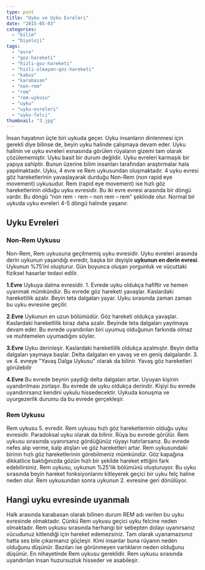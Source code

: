 ```yaml
---
type: post
title: "Uyku ve Uyku Evreleri"
date: "2015-05-03"
categories: 
  - "bilim"
  - "biyoloji"
tags: 
  - "evre"
  - "goz-hareketi"
  - "hizli-goz-hareketi"
  - "hizli-olmayan-goz-hareketi"
  - "kabus"
  - "karabasan"
  - "non-rem"
  - "rem"
  - "rem-uykusu"
  - "uyku"
  - "uyku-evreleri"
  - "uyku-felci"
thumbnail: "3.jpg"
---
```


İnsan hayatının üçte biri uykuda geçer. Uyku insanların dinlenmesi için gerekli diye bilinse de, beyin uyku halinde çalışmaya devam eder. Uyku halinin ve uyku evreleri esnasında görülen rüyaların gizemi tam olarak çözülememiştir. Uyku basit bir durum değildir. Uyku evreleri karmaşık bir yapıya sahiptir. Bunun üzerine bilim insanları tarafından araştırmalar hala yapılmaktadır. Uyku, 4 evre ve Rem uykusundan oluşmaktadır. 4 uyku evresi göz hareketlerinin yavaşlayarak durduğu Non-Rem (non rapid eye movement) uykusudur. Rem (rapid eye movement) ise hızlı göz hareketlerinin olduğu uyku evresidir. Bu iki evre evresi arasında bir döngü vardır. Bu döngü “non rem - rem – non rem – rem” şeklinde olur. Normal bir uykuda uyku evreleri 4-5 döngü halinde yaşanır.

## Uyku Evreleri

### Non-Rem Uykusu

Non-Rem, Rem uykusuna geçilmemiş uyku evresidir. Uyku evreleri arasında derin uykunun yaşandığı evredir, başka bir deyişle **uykunun en derin evresi**. Uykunun %75’ini oluşturur. Gün boyunca oluşan yorgunluk ve vücuttaki fiziksel hasarlar tedavi edilir.

**1.Evre** Uykuya dalma evresidir. 1. Evrede uyku oldukça hafiftir ve hemen uyanmak mümkündür. Bu evrede göz hareketi yavaşlar. Kaslardaki hareketlilik azalır. Beyin teta dalgaları yayar. Uyku sırasında zaman zaman bu uyku evresine geçilir.

**2.Evre** Uykunun en uzun bölümüdür. Göz hareketi oldukça yavaşlar. Kaslardaki hareketlilik biraz daha azalır. Beyinde teta dalgaları yayılmaya devam eder. Bu evrede uyandırılan biri uyumuş olduğunun farkında olmaz ve muhtemelen uyumadığını söyler.

**3.Evre** Uyku derinleşir. Kaslardaki hareketlilik oldukça azalmıştır. Beyin delta dalgaları yaymaya başlar. Delta dalgaları en yavaş ve en geniş dalgalardır. 3. ve 4. evreye "Yavaş Dalga Uykusu" olarak da bilinir. Yavaş göz hareketleri görülebilir

**4.Evre** Bu evrede beynin yaydığı delta dalgaları artar. Uyuyan kişinin uyandırılması zorlaşır. Bu evrede de uyku oldukça derindir. Kişiyi bu evrede uyandırırsanız kendini uykulu hissedecektir. Uykuda konuşma ve uyurgezerlik durumu da bu evrede gerçekleşir.

 

### Rem Uykusu

Rem uykusu 5. evredir. Rem uykusu hızlı göz hareketlerinin olduğu uyku evresidir. Paradoksal uyku olarak da bilinir. Rüya bu evrede görülür. Rem uykusu sırasında uyanırsanız gördüğünüz rüyayı hatırlarsanız. Bu evrede nefes alıp verme, kalp atışları ve göz hareketleri artar. Rem uykusundaki birinin hızlı göz hareketlerinin görebilmeniz  mümkündür. Göz kapağına dikkatlice baktığınızda gözün hızlı bir şekilde hareket ettiğini fark edebilirsiniz. Rem uykusu, uykunun %25'lik bölümünü oluşturuyor. Bu uyku sırasında beyin hareket fonksiyonlarını kitleyerek geçici bir uyku felç haline neden olur. Rem uykusundan sonra uykunun 2. evresine geri dönülüyor.

## Hangi uyku evresinde uyanmalı

Halk arasında karabasan olarak bilinen durum REM adı verilen bu uyku evresinde olmaktadır. Çünkü Rem uykusu geçici uyku felcine neden olmaktadır. Rem uykusu sırasında herhangi bir sebepten dolayı uyanırsanız vücudunuz kitlendiği için hareket edemezsiniz. Tam olarak uyanamazsınız hatta ses bile çıkarmanız güçleşir. Kimi insanlar buna rüyanın neden olduğunu düşünür. Bazıları ise görünmeyen varlıkların neden olduğunu düşünür. En nihayetinde Rem uykusu gereklidir. Rem uykusu sırasında uyandırılan insan huzursuzluk hisseder ve asabileşir.
